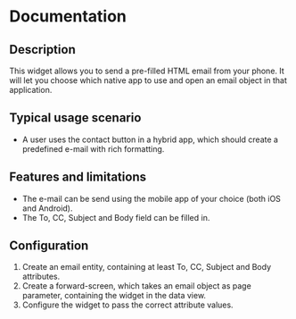 # Documentation

## Description
This widget allows you to send a pre-filled HTML email from your phone. It will let you choose which native app to use and open an email object in that application.

## Typical usage scenario
*	A user uses the contact button in a hybrid app, which should create a predefined e-mail with rich formatting.

## Features and limitations
*	The e-mail can be send using the mobile app of your choice (both iOS and Android).
*	The To, CC, Subject and Body field can be filled in.

## Configuration
1.	Create an email entity, containing at least To, CC, Subject and Body attributes.
2.	Create a forward-screen, which takes an email object as page parameter, containing the widget in the data view.
3.	Configure the widget to pass the correct attribute values.
